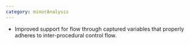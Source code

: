```yaml
---
category: minorAnalysis
---
```

* Improved support for flow through captured variables that properly adheres to inter-procedural control flow.
